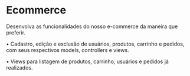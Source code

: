 # Ecommerce

Desenvolva as funcionalidades do nosso e-commerce da maneira que preferir.

• Cadastro, edição e exclusão de usuários, produtos, carrinho e pedidos, com seus respectivos
models, controllers e views.

• Views para listagem de produtos, carrinho, usuários e pedidos já realizados.
